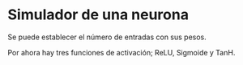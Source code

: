 # Simulador de una neurona

Se puede establecer el número de entradas con sus pesos.

Por ahora hay tres funciones de activación; ReLU, Sigmoide y TanH.
